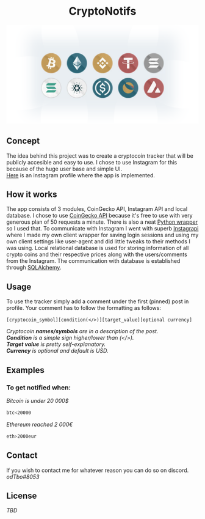<div align="center">
    <h1>CryptoNotifs</h1>
    <a href="https://www.instagram.com/crypto.notifs/">
    <img src="images/banner.png" alt="#">
    </a>
</div>

## Concept
The idea behind this project was to create a cryptocoin tracker that will be publicly accesible and easy to use.
I chose to use Instagram for this because of the huge user base and simple UI.
<br><a href="https://www.instagram.com/crypto.notifs/">Here</a> is an instagram profile where the app is implemented.

## How it works
The app consists of 3 modules, CoinGecko API, Instagram API and local database.
I chose to use <a href="https://www.coingecko.com/en/api">CoinGecko API</a> because it's free to use with very generous plan of 50 requests a minute.
There is also a neat <a href="https://github.com/man-c/pycoingecko">Python wrapper</a> so I used that.
To communicate with Instagram I went with superb <a href="https://github.com/adw0rd/instagrapi">Instagrapi</a>
where I made my own client wrapper for saving login sessions
and using my own client settings like user-agent and did little tweaks to their methods I was using.
Local relational database is used for storing information of all crypto coins and their respective prices
along with the users/comments from the Instagram. The communication with database is established through <a href="https://www.sqlalchemy.org/">SQLAlchemy</a>. 

## Usage
To use the tracker simply add a comment under the first (pinned) post in profile.
Your comment has to follow the formatting as follows: <br>

   ```
   [cryptocoin_symbol][condition(</>)][target_value][optional currency]
   ```

_Cryptocoin **names/symbols** are in a description of the post.<br>
**Condition** is a simple sign higher/lower than (</>). <br>
**Target value** is pretty self-explanatory. <br>
**Currency** is optional and default is USD._

## Examples
### To get notified when: <br>
_Bitcoin is under 20 000$_
   ```sh
   btc<20000
   ```
_Ethereum reached 2 000€_
   ```sh
   eth>2000eur
   ```

## Contact
If you wish to contact me for whatever reason you can do so on discord.<br>
_odTbo#8053_

## License
_TBD_